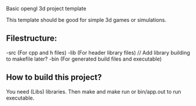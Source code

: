 Basic opengl 3d project template

This template should be good for simple 3d games or simulations.

## Filestructure:

-src
    (For cpp and h files)
-lib
    (For header library files) // Add library building to makefile later? 
-bin
    (For generated build files and executable)


## How to build this project?
You need (Libs) libraries.
Then make
and make run or bin/app.out to run executable.

